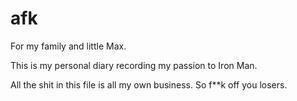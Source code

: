 # afk

For my family and little Max.





This is my personal diary recording my passion to Iron Man.

All the shit in this file is all my own business. So f**k off you losers.
